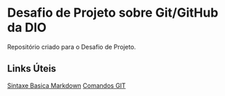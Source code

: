# Desafio de Projeto sobre Git/GitHub da DIO
Repositório criado para o Desafio de Projeto.

## Links Úteis
[Sintaxe Basica Markdown](https://www.markdownguide.org/basic-syntax/)
[Comandos GIT](https://gist.github.com/leocomelli/2545add34e4fec21ec16)

